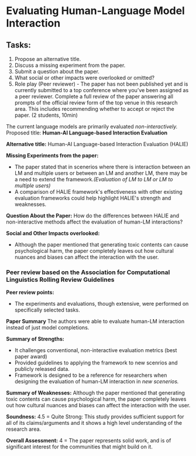 # Evaluating Human-Language Model Interaction

## Tasks: 

1. Propose an alternative title.
2. Discuss a missing experiment from the paper.
3. Submit a question about the paper.
4. What social or other impacts were overlooked or omitted?
5. Role play (Peer reviewer) - The paper has not been published yet and is currently submitted to a top conference where you’ve been assigned as a peer reviewer. Complete a full review of the paper answering all prompts of the official review form of the top venue in this research area. This includes recommending whether to accept or reject the paper. (2 students, 10min)



The current language models are primarily evaluated *non-interactively.*
Proposed title: **Human-AI Language-based Interaction Evaluation**



**Alternative title:**
Human-AI Language-based Interaction Evaluation (HALIE)

**Missing Experiments from the paper:**
- The paper stated that in scenerios where there is interaction between an LM and multiple users or between an LM and another LM, there may be a need to extend the framework.*(Evaluation of LM to LM or LM to multiple users)*
- A comparison of HALIE framework's effectiveness with other existing evaluation frameworks could help highlight HALIE's strength and weaknesses.

**Question About the Paper:**
How do the differences between HALIE and non-interactive methods affect the evaluation of human-LM interactions?

**Social and Other Impacts overlooked:** 
- Although the paper mentioned that generating toxic contents can cause psychological harm, the paper completely leaves out how cultural nuances and biases can affect the interaction with the user. 


### Peer review based on the Association for Computational Linguistics Rolling Review Guidelines

**Peer review points:**
- The experiments and evaluations, though extensive, were performed on specifically selected tasks. 

**Paper Summary**
The authors were able to evaluate human-LM interaction instead of just model completions.

**Summary of Strengths:**
- It challenges conventional, non-interactive evaluation metrics (best paper award)
- Provided guidelines to applying the framework to new scenrios and publicly released data.
- Framework is designed to be a reference for researchers when designing the evaluation of human-LM interaction in *new scenerios.*

**Summary of Weaknesses:**
Although the paper mentioned that generating toxic contents can cause psychological harm, the paper completely leaves out how cultural nuances and biases can affect the interaction with the user. 

**Soundness:**
4.5 = Quite Strong: This study provides sufficient support for all of its claims/arguments and it shows a high level understanding of the research area.

**Overall Assessment:**
4 = The paper represents solid work, and is of significant interest for the communities that might build on it.